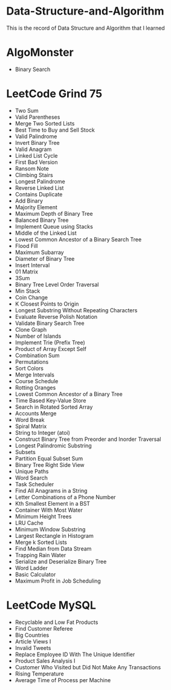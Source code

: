 # Data-Structure-and-Algorithm
  This is the record of Data Structure and Algorithm that I learned

# AlgoMonster
- Binary Search

# LeetCode Grind 75
- Two Sum
- Valid Parentheses
- Merge Two Sorted Lists
- Best Time to Buy and Sell Stock
- Valid Palindrome
- Invert Binary Tree
- Valid Anagram
- Linked List Cycle
- First Bad Version
- Ransom Note
- Climbing Stairs
- Longest Palindrome
- Reverse Linked List
- Contains Duplicate
- Add Binary
- Majority Element
- Maximum Depth of Binary Tree
- Balanced Binary Tree
- Implement Queue using Stacks
- Middle of the Linked List
- Lowest Common Ancestor of a Binary Search Tree
- Flood Fill
- Maximum Subarray
- Diameter of Binary Tree
- Insert Interval
- 01 Matrix
- 3Sum
- Binary Tree Level Order Traversal
- Min Stack
- Coin Change
- K Closest Points to Origin
- Longest Substring Without Repeating Characters
- Evaluate Reverse Polish Notation
- Validate Binary Search Tree
- Clone Graph
- Number of Islands
- Implement Trie (Prefix Tree)
- Product of Array Except Self
- Combination Sum
- Permutations
- Sort Colors
- Merge Intervals
- Course Schedule
- Rotting Oranges
- Lowest Common Ancestor of a Binary Tree
- Time Based Key-Value Store
- Search in Rotated Sorted Array
- Accounts Merge
- Word Break
- Spiral Matrix
- String to Integer (atoi)
- Construct Binary Tree from Preorder and Inorder Traversal
- Longest Palindromic Substring
- Subsets
- Partition Equal Subset Sum
- Binary Tree Right Side View
- Unique Paths
- Word Search
- Task Scheduler
- Find All Anagrams in a String
- Letter Combinations of a Phone Number
- Kth Smallest Element in a BST
- Container With Most Water
- Minimum Height Trees
- LRU Cache
- Minimum Window Substring
- Largest Rectangle in Histogram
- Merge k Sorted Lists
- Find Median from Data Stream
- Trapping Rain Water
- Serialize and Deserialize Binary Tree
- Word Ladder
- Basic Calculator
- Maximum Profit in Job Scheduling


# LeetCode MySQL
- Recyclable and Low Fat Products
- Find Customer Referee
- Big Countries
- Article Views I
- Invalid Tweets
- Replace Employee ID With The Unique Identifier
- Product Sales Analysis I
- Customer Who Visited but Did Not Make Any Transactions
- Rising Temperature
- Average Time of Process per Machine





  


